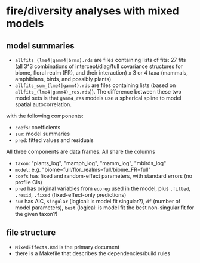# fire/diversity analyses with mixed models

## model summaries

- `allfits_(lme4|gamm4|brms).rds` are files containing lists of fits: 27 fits (all 3^3 combinations of intercept/diag/full covariance structures for biome, floral realm (FR), and their interaction) x 3 or 4 taxa (mammals, amphibians, birds, and possibly plants)
- `allfits_sum_(lme4|gamm4).rds` are files containing
lists (based on `allfits_(lme4|gamm4)_res.rds`)). The difference between these two model sets is that `gamm4_res` models use a spherical spline to model spatial autocorrelation.

with the following components:

- `coefs`: coefficients
- `sum`: model summaries
- `pred`: fitted values and residuals

All three components are data frames. All share the columns

- `taxon`: "plants_log", "mamph_log", "mamm_log", "mbirds_log"
- `model`: e.g. "biome=full/flor_realms=full/biome_FR=full"
- `coefs` has fixed and random-effect parameters, with standard errors (no profile CIs)
- `pred` has original variables from `ecoreg` used in the model, plus `.fitted`, `.resid`, `.fixed` (fixed-effect-only predictions)
- `sum` has AIC, `singular` (logical: is model fit singular?), `df` (number of model parameters), `best` (logical: is model fit the best non-singular fit for the given taxon?)

## file structure

- `MixedEffects.Rmd` is the primary document
- there is a Makefile that describes the dependencies/build rules
